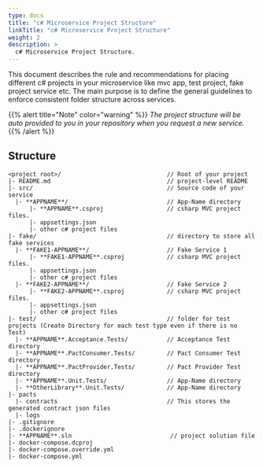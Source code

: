 ```yaml
---
type: docs
title: "c# Microservice Project Structure"
linkTitle: "c# Microservice Project Structure"
weight: 2
description: >
  c# Microservice Project Structure.
---
```


This document describes the rule and recommendations for placing different c# projects in your microservice like mvc app, test project, fake project service etc. The main purpose is to define the general guidelines to enforce consistent folder structure across services.

{{% alert title="Note" color="warning" %}}
_The project structure will be auto provided to you in your repository when you request a new service._
{{% /alert %}}

## Structure

```
<project root>/                              // Root of your project
|- README.md                                 // project-level README
|- src/                                      // Source code of your service
  |- **APPNAME**/                            // App-Name directory
      |- **APPNAME**.csproj                  // csharp MVC project files.
      |- appsettings.json
      |- other c# project files
|- fake/                                     // directory to store all fake services
  |- **FAKE1-APPNAME**/                      // Fake Service 1
      |- **FAKE1-APPNAME**.csproj            // csharp MVC project files.
      |- appsettings.json
      |- other c# project files
  |- **FAKE2-APPNAME**/                      // Fake Service 2
      |- **FAKE2-APPNAME**.csproj            // csharp MVC project files.
      |- appsettings.json
      |- other c# project files
|- test/                                     // folder for test projects (Create Directory for each test type even if there is no Test)
  |- **APPNAME**.Acceptance.Tests/           // Acceptance Test directory
  |- **APPNAME**.PactConsumer.Tests/         // Pact Consumer Test directory
  |- **APPNAME**.PactProvider.Tests/         // Pact Provider Test directory
  |- **APPNAME**.Unit.Tests/                 // App-Name directory
  |- **OtherLibrary**.Unit.Tests/            // App-Name directory
|- pacts
  |- contracts                               // This stores the generated contract json files
  |- logs
|- .gitignore
|- .dockerignore
|- **APPNAME**.sln                            // project solution file
|- docker-compose.dcproj
|- docker-compose.override.yml
|- docker-compose.yml

```
